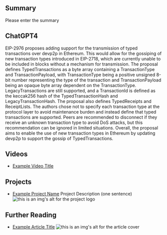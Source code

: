 ## Summary

Please enter the summary

## ChatGPT4

EIP-2976 proposes adding support for the transmission of typed transactions over devp2p in Ethereum. This would allow for the gossiping of new transaction types introduced in EIP-2718, which are currently unable to be included in blocks without a mechanism for transmission. The proposal defines TypedTransactions as a byte array containing a TransactionType and TransactionPayload, with TransactionType being a positive unsigned 8-bit number representing the type of the transaction and TransactionPayload being an opaque byte array dependent on the TransactionType. LegacyTransactions are still supported, and a TransactionId is defined as the keccak256 hash of the TypedTransactionHash and LegacyTransactionHash. The proposal also defines TypedReceipts and ReceiptLists. The authors chose not to specify each transaction type at the protocol layer to avoid maintenance burden and instead define that typed transactions are supported. Peers are recommended to disconnect if they receive an unknown transaction type to avoid DoS attacks, but this recommendation can be ignored in limited situations. Overall, the proposal aims to enable the use of new transaction types in Ethereum by updating devp2p to support the gossip of TypedTransactions.

## Videos

- [Example Video Title](https://www.youtube.com/watch?v=TDGq4aeevgY)

## Projects

- [Example Project Name](https://xxxx.xxx/xxxxx) Project Description (one sentence) ![this is an img's alt for the project logo](https://xxxx.xxx/project-logo.xxx)

## Further Reading

- [Example Article Title](https://xxxx.xxx/xxxxx) ![this is an img's alt for the article cover](https://xxxx.xxx/article-cover.xxx)
